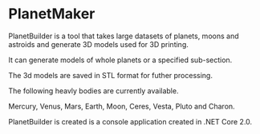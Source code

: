 # PlanetMaker

PlanetBuilder is a tool that takes large datasets of planets, moons and astroids and generate 3D models used for 3D printing.

It can generate models of whole planets or a specified sub-section.

The 3d models are saved in STL format for futher processing.

The following heavly bodies are currently available.

Mercury, Venus, Mars, Earth, Moon, Ceres, Vesta, Pluto and Charon.

PlanetBuilder is created is a console application created in .NET Core 2.0.
